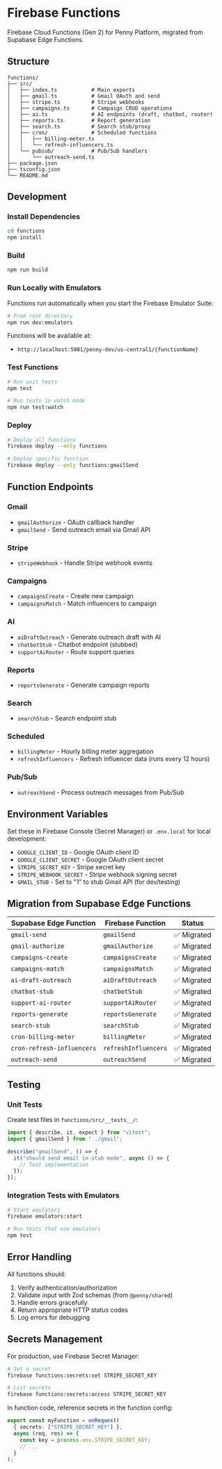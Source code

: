 # Firebase Functions

Firebase Cloud Functions (Gen 2) for Penny Platform, migrated from Supabase Edge Functions.

## Structure

```
functions/
├── src/
│   ├── index.ts           # Main exports
│   ├── gmail.ts           # Gmail OAuth and send
│   ├── stripe.ts          # Stripe webhooks
│   ├── campaigns.ts       # Campaign CRUD operations
│   ├── ai.ts              # AI endpoints (draft, chatbot, router)
│   ├── reports.ts         # Report generation
│   ├── search.ts          # Search stub/proxy
│   ├── cron/              # Scheduled functions
│   │   ├── billing-meter.ts
│   │   └── refresh-influencers.ts
│   └── pubsub/            # Pub/Sub handlers
│       └── outreach-send.ts
├── package.json
├── tsconfig.json
└── README.md
```

## Development

### Install Dependencies

```bash
cd functions
npm install
```

### Build

```bash
npm run build
```

### Run Locally with Emulators

Functions run automatically when you start the Firebase Emulator Suite:

```bash
# From root directory
npm run dev:emulators
```

Functions will be available at:
- `http://localhost:5001/penny-dev/us-central1/{functionName}`

### Test Functions

```bash
# Run unit tests
npm test

# Run tests in watch mode
npm run test:watch
```

### Deploy

```bash
# Deploy all functions
firebase deploy --only functions

# Deploy specific function
firebase deploy --only functions:gmailSend
```

## Function Endpoints

### Gmail

- `gmailAuthorize` - OAuth callback handler
- `gmailSend` - Send outreach email via Gmail API

### Stripe

- `stripeWebhook` - Handle Stripe webhook events

### Campaigns

- `campaignsCreate` - Create new campaign
- `campaignsMatch` - Match influencers to campaign

### AI

- `aiDraftOutreach` - Generate outreach draft with AI
- `chatbotStub` - Chatbot endpoint (stubbed)
- `supportAiRouter` - Route support queries

### Reports

- `reportsGenerate` - Generate campaign reports

### Search

- `searchStub` - Search endpoint stub

### Scheduled

- `billingMeter` - Hourly billing meter aggregation
- `refreshInfluencers` - Refresh influencer data (runs every 12 hours)

### Pub/Sub

- `outreachSend` - Process outreach messages from Pub/Sub

## Environment Variables

Set these in Firebase Console (Secret Manager) or `.env.local` for local development:

- `GOOGLE_CLIENT_ID` - Google OAuth client ID
- `GOOGLE_CLIENT_SECRET` - Google OAuth client secret
- `STRIPE_SECRET_KEY` - Stripe secret key
- `STRIPE_WEBHOOK_SECRET` - Stripe webhook signing secret
- `GMAIL_STUB` - Set to "1" to stub Gmail API (for dev/testing)

## Migration from Supabase Edge Functions

| Supabase Edge Function | Firebase Function | Status |
|------------------------|-------------------|--------|
| `gmail-send` | `gmailSend` | ✅ Migrated |
| `gmail-authorize` | `gmailAuthorize` | ✅ Migrated |
| `campaigns-create` | `campaignsCreate` | ✅ Migrated |
| `campaigns-match` | `campaignsMatch` | ✅ Migrated |
| `ai-draft-outreach` | `aiDraftOutreach` | ✅ Migrated |
| `chatbot-stub` | `chatbotStub` | ✅ Migrated |
| `support-ai-router` | `supportAiRouter` | ✅ Migrated |
| `reports-generate` | `reportsGenerate` | ✅ Migrated |
| `search-stub` | `searchStub` | ✅ Migrated |
| `cron-billing-meter` | `billingMeter` | ✅ Migrated |
| `cron-refresh-influencers` | `refreshInfluencers` | ✅ Migrated |
| `outreach-send` | `outreachSend` | ✅ Migrated |

## Testing

### Unit Tests

Create test files in `functions/src/__tests__/`:

```typescript
import { describe, it, expect } from "vitest";
import { gmailSend } from "../gmail";

describe("gmailSend", () => {
  it("should send email in stub mode", async () => {
    // Test implementation
  });
});
```

### Integration Tests with Emulators

```bash
# Start emulators
firebase emulators:start

# Run tests that use emulators
npm test
```

## Error Handling

All functions should:
1. Verify authentication/authorization
2. Validate input with Zod schemas (from `@penny/shared`)
3. Handle errors gracefully
4. Return appropriate HTTP status codes
5. Log errors for debugging

## Secrets Management

For production, use Firebase Secret Manager:

```bash
# Set a secret
firebase functions:secrets:set STRIPE_SECRET_KEY

# List secrets
firebase functions:secrets:access STRIPE_SECRET_KEY
```

In function code, reference secrets in the function config:

```typescript
export const myFunction = onRequest(
  { secrets: ["STRIPE_SECRET_KEY"] },
  async (req, res) => {
    const key = process.env.STRIPE_SECRET_KEY;
    // ...
  }
);
```

